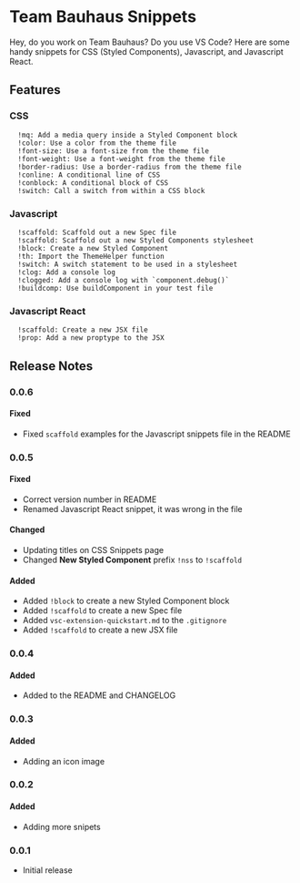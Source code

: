 # Team Bauhaus Snippets

Hey, do you work on Team Bauhaus? Do you use VS Code? Here are some handy snippets for CSS (Styled Components), Javascript, and Javascript React.

## Features

### CSS

```
  !mq: Add a media query inside a Styled Component block
  !color: Use a color from the theme file
  !font-size: Use a font-size from the theme file
  !font-weight: Use a font-weight from the theme file
  !border-radius: Use a border-radius from the theme file
  !conline: A conditional line of CSS
  !conblock: A conditional block of CSS
  !switch: Call a switch from within a CSS block
```

### Javascript

```
  !scaffold: Scaffold out a new Spec file
  !scaffold: Scaffold out a new Styled Components stylesheet
  !block: Create a new Styled Component
  !th: Import the ThemeHelper function
  !switch: A switch statement to be used in a stylesheet
  !clog: Add a console log
  !clogged: Add a console log with `component.debug()`
  !buildcomp: Use buildComponent in your test file
```

### Javascript React

```
  !scaffold: Create a new JSX file
  !prop: Add a new proptype to the JSX
```

## Release Notes

### 0.0.6

#### Fixed

- Fixed `scaffold` examples for the Javascript snippets file in the README

### 0.0.5

#### Fixed

- Correct version number in README
- Renamed Javascript React snippet, it was wrong in the file

#### Changed

- Updating titles on CSS Snippets page
- Changed **New Styled Component** prefix `!nss` to `!scaffold`

#### Added

- Added `!block` to create a new Styled Component block
- Added `!scaffold` to create a new Spec file
- Added `vsc-extension-quickstart.md` to the `.gitignore`
- Added `!scaffold` to create a new JSX file

### 0.0.4

#### Added

- Added to the README and CHANGELOG

### 0.0.3

#### Added

- Adding an icon image

### 0.0.2

#### Added

- Adding more snipets

### 0.0.1

- Initial release